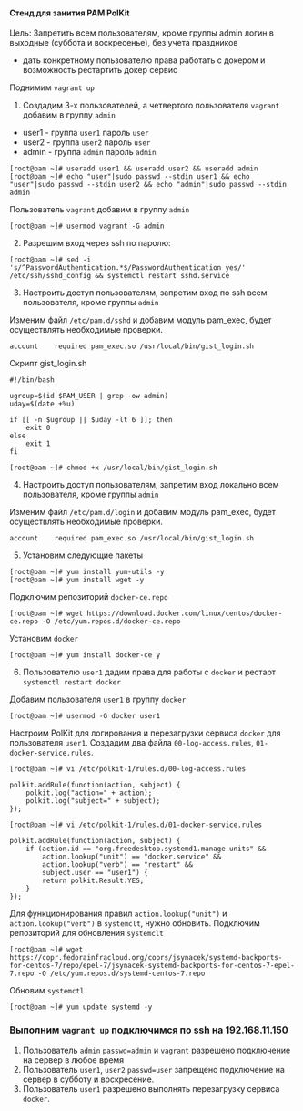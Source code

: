 #### Стенд для занития PAM PolKit

Цель: Запретить всем пользователям, кроме группы admin логин в выходные (суббота и воскресенье), без учета праздников
* дать конкретному пользователю права работать с докером и возможность рестартить докер сервис

Поднимим `vagrant up`
1. Создадим 3-х пользователей, а четвертого пользователя `vagrant` добавим в группу `admin`
- user1 - группа `user1` пароль `user`
- user2 - группа `user2` пароль `user`
- admin - группа `admin` пароль `admin`

```
[root@pam ~]# useradd user1 && useradd user2 && useradd admin
[root@pam ~]# echo "user"|sudo passwd --stdin user1 && echo "user"|sudo passwd --stdin user2 && echo "admin"|sudo passwd --stdin admin
```
Пользователь `vagrant` добавим в группу `admin`
```
[root@pam ~]# usermod vagrant -G admin
```

2. Разрешим вход через ssh по паролю:
```
[root@pam ~]# sed -i 's/^PasswordAuthentication.*$/PasswordAuthentication yes/' /etc/ssh/sshd_config && systemctl restart sshd.service
```
3. Настроить доступ пользователям, запретим вход по ssh всем пользователя, кроме группы `admin` 

Изменим файл `/etc/pam.d/sshd` и добавим модуль pam_exec, будет осуществлять необходимые проверки.
```
account    required	pam_exec.so /usr/local/bin/gist_login.sh
```
Скрипт gist_login.sh
```
#!/bin/bash

ugroup=$(id $PAM_USER | grep -ow admin)
uday=$(date +%u)

if [[ -n $ugroup || $uday -lt 6 ]]; then
	exit 0
else
	exit 1
fi
```
```
[root@pam ~]# chmod +x /usr/local/bin/gist_login.sh
```
4. Настроить доступ пользователям, запретим вход локально всем пользователя, кроме группы `admin` 

Изменим файл `/etc/pam.d/login` и добавим модуль pam_exec, будет осуществлять необходимые проверки.
```
account    required	pam_exec.so /usr/local/bin/gist_login.sh
```
5. Установим следующие пакеты
```
[root@pam ~]# yum install yum-utils -y
[root@pam ~]# yum install wget -y
```
Подключим репозиторий `docker-ce.repo`
```
[root@pam ~]# wget https://download.docker.com/linux/centos/docker-ce.repo -O /etc/yum.repos.d/docker-ce.repo
```
Установим `docker`
```
[root@pam ~]# yum install docker-ce y
```

6. Пользователю `user1` дадим права для работы с `docker` и рестарт `systemctl restart docker`

Добавим пользователя `user1` в группу `docker`
```
[root@pam ~]# usermod -G docker user1
```
Настроим PolKit для логирования и перезагрузки сервиса `docker` для пользователя `user1`. Создадим два файла `00-log-access.rules`, `01-docker-service.rules`.
```
[root@pam ~]# vi /etc/polkit-1/rules.d/00-log-access.rules
```
```
polkit.addRule(function(action, subject) {
    polkit.log("action=" + action);
    polkit.log("subject=" + subject);
});
```
```
[root@pam ~]# vi /etc/polkit-1/rules.d/01-docker-service.rules
```
```
polkit.addRule(function(action, subject) {
    if (action.id == "org.freedesktop.systemd1.manage-units" &&
        action.lookup("unit") == "docker.service" &&
        action.lookup("verb") == "restart" &&
        subject.user == "user1") {
        return polkit.Result.YES;
    }
});
```
Для функционирования правил `action.lookup("unit")` и `action.lookup("verb")` в `systemclt`, нужно обновить.
Подключим репозиторий для обновления `systemclt`
```
[root@pam ~]# wget https://copr.fedorainfracloud.org/coprs/jsynacek/systemd-backports-for-centos-7/repo/epel-7/jsynacek-systemd-backports-for-centos-7-epel-7.repo -O /etc/yum.repos.d/systemd-centos-7.repo
```
Обновим `systemctl`
```
[root@pam ~]# yum update systemd -y
```

### Выполним `vagrant up` подключимся по ssh на 192.168.11.150
1. Пользователь `admin` `passwd=admin` и `vagrant` разрешено подключение на сервер в любое время
2. Пользователь `user1`, `user2` `passwd=user` запрещено подключение на сервер в субботу и воскресение.
3. Пользователь `user1` разрешено выполнять перезагрузку сервиса `docker`.
